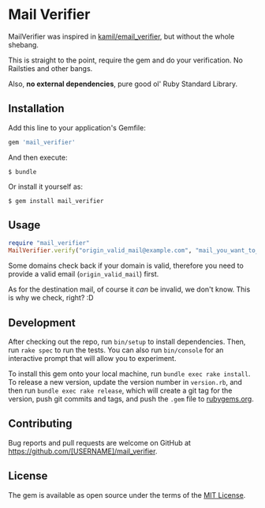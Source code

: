 # Mail Verifier

MailVerifier was inspired in [kamil/email_verifier](https://github.com/kamilc/email_verifier), but without the whole shebang.

This is straight to the point, require the gem and do your verification. No Railsties and other bangs.

Also, **no external dependencies**, pure good ol' Ruby Standard Library.

## Installation

Add this line to your application's Gemfile:

```ruby
gem 'mail_verifier'
```

And then execute:

    $ bundle

Or install it yourself as:

    $ gem install mail_verifier

## Usage

```ruby
require "mail_verifier"
MailVerifier.verify("origin_valid_mail@example.com", "mail_you_want_to_check@example.com")
```

Some domains check back if your domain is valid, therefore you need to provide a valid email (`origin_valid_mail`) first.

As for the destination mail, of course it _can_ be invalid, we don't know. This is why we check, right? :D

## Development

After checking out the repo, run `bin/setup` to install dependencies. Then, run `rake spec` to run the tests. You can also run `bin/console` for an interactive prompt that will allow you to experiment.

To install this gem onto your local machine, run `bundle exec rake install`. To release a new version, update the version number in `version.rb`, and then run `bundle exec rake release`, which will create a git tag for the version, push git commits and tags, and push the `.gem` file to [rubygems.org](https://rubygems.org).

## Contributing

Bug reports and pull requests are welcome on GitHub at https://github.com/[USERNAME]/mail_verifier.


## License

The gem is available as open source under the terms of the [MIT License](http://opensource.org/licenses/MIT).

